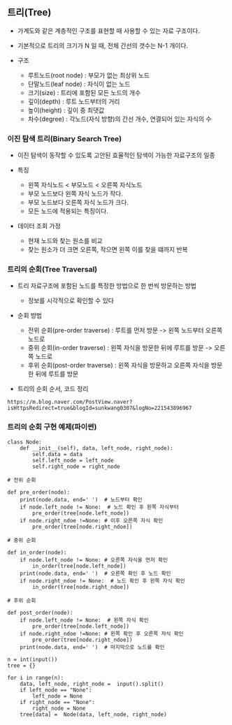 ## 트리(Tree)

- 가계도와 같은 계층적인 구조를 표현할 때 사용할 수 있는 자료 구조이다.
- 기본적으로 트리의 크기가 N 일 때, 전체 간선의 갯수는 N-1 개이다.
  
- 구조
  - 루트노드(root node) : 부모가 없는 최상위 노드
  - 단말노드(leaf node) : 자식이 없는 노드
  - 크기(size) : 트리에 포함된 모든 노드의 개수
  - 깊이(depth) : 루트 노드부터의 거리
  - 높이(height) : 깊이 중 최댓값
  - 차수(degree) : 각노드(자식 방향)의 간선 개수, 연결되어 있는 자식의 수


### 이진 탐색 트리(Binary Search Tree)

- 이진 탐색이 동작할 수 있도록 고안된 효율적인 탐색이 가능한 자료구조의 일종
- 특징
  - 왼쪽 자식노드 < 부모노드 < 오른쪽 자식노드
  - 부모 노드보다 왼쪽 자식 노드가 작다.
  - 부모 노드보다 오른쪽 자식 노드가 크다.
  - 모든 노드에 적용되는 특징이다.

- 데이터 조회 가정
  - 현재 노드와 찾는 원소를 비교
  - 찾는 원소가 더 크면 오른쪽, 작으면 왼쪽 이를 찾을 떄까지 반복
  

### 트리의 순회(Tree Traversal)

- 트리 자료구조에 포함된 노드를 특정한 방법으로 한 번씩 방문하는 방법
  - 정보를 시각적으로 확인할 수 있다

- 순회 방법
  - 전위 순회(pre-order traverse) : 루트를 먼저 방문 -> 왼쪽 노드부터 오른쪽 노드로
  - 중위 순회(in-order traverse) : 왼쪽 자식을 방문한 뒤에 루트를 방문 -> 오른쪽 노드로
  - 후위 순회(post-order traverse) : 왼쪽 자식을 방문하고 오른쪽 자식을 방문한 뒤에 루트를 방문 

- 트리의 순회 순서, 코드 정리

`https://m.blog.naver.com/PostView.naver?isHttpsRedirect=true&blogId=sunkwang0307&logNo=221543896967`


### 트리의 순회 구현 예제(파이썬)

```
class Node:
    def __init__(self), data, left_node, right_node):
        self.data = data
        self.left_node = left_node
        self.right_node = right_node

# 전위 순회

def pre_order(node):
    print(node.data, end=' ')  # 노드부터 확인
    if node.left_node != None:  # 노드 확인 후 왼쪽 자식부터
        pre_order(tree[node.left_node])
    if node.right_ndoe !=None: # 이후 오른쪽 자식 확인
        pre_order(tree[node.right_ndoe])

# 중위 순회

def in_order(node):
    if node.left_node != None: # 오른쪽 자식을 먼저 확인
        in_order(tree[node.left_node])
    print(node.data, end=' ')  # 오른쪽 확인 후 노드 확인
    if node.right_ndoe != None:  # 노드 확인 후 왼쪽 자식 확인
        in_order(tree[node.right_ndoe])

# 후위 순회

def post_order(node):
    if node.left_node != None:  # 왼쪽 자식 확인
        pre_order(tree[node.left_node])
    if node.right_ndoe !=None: # 왼쪽 확인 후 오른쪽 자식 확인
        pre_order(tree[node.right_ndoe])
    print(node.data, end=' ')  # 마지막으로 노드를 확인

n = int(input())
tree = {}

for i in range(n):
    data, left_node, right_node =  input().split()
    if left_node == "None":
        left_node = None
    if right_node == "None":
        right_node = None
    tree[data] =  Node(data, left_node, right_node)

```